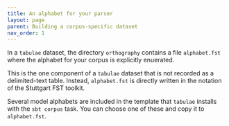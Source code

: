 ```yaml
---
title: An alphabet for your parser
layout: page
parent: Building a corpus-specific dataset
nav_order: 1
---
```


In a `tabulae` dataset, the directory `orthography` contains a file `alphabet.fst` where the alphabet for your corpus is explicitly enuerated.

This is the one component of a `tabulae` dataset that is not recorded as a delimited-text table.  Instead, `alphabet.fst` is directly written in the notation of the Stuttgart FST toolkit.

Several model alphabets are included in the template that `tabulae` installs with the `sbt corpus` task.  You can choose one of these and copy it to `alphabet.fst`.
